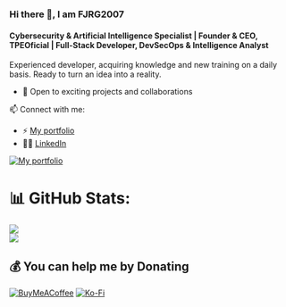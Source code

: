### Hi there 👋, I am FJRG2007
#### Cybersecurity & Artificial Intelligence Specialist | Founder & CEO, TPEOficial | Full-Stack Developer, DevSecOps & Intelligence Analyst
Experienced developer, acquiring knowledge and new training on a daily basis. Ready to turn an idea into a reality.

- 💼 Open to exciting projects and collaborations

📫 Connect with me:
- ⚡ [My portfolio](https://fjrg2007.tpeoficial.com/)
- 🧑‍💼 [LinkedIn](https://www.linkedin.com/in/fjrg2007)


[![My portfolio](https://cdn.tpeoficial.com/SEO/Zj8Dj6Mu8Nr1Qq7Sl8Zs5Lq8Cj6Nv4Sc0Jk5Jm5K)](https://fjrg2007.tpeoficial.com/)

# 📊 GitHub Stats:
![](https://github-readme-stats.vercel.app/api?username=FJRG2007&theme=dark&hide_border=false&include_all_commits=false&count_private=false)<br/>
![](https://github-readme-streak-stats.herokuapp.com/?user=FJRG2007&theme=dark&hide_border=false)<br/>

## 💰 You can help me by Donating
[![BuyMeACoffee](https://img.shields.io/badge/Buy%20Me%20a%20Coffee-ffdd00?style=for-the-badge&logo=buy-me-a-coffee&logoColor=black)](https://buymeacoffee.com/fjrg2007) [![Ko-Fi](https://img.shields.io/badge/Ko--fi-F16061?style=for-the-badge&logo=ko-fi&logoColor=white)](https://ko-fi.com/fjrg2007) 
